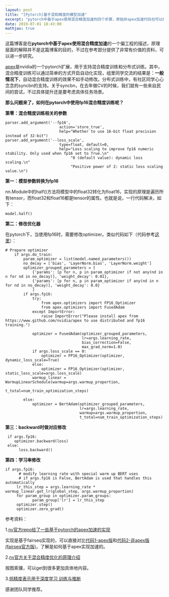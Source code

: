 ```yaml
---
layout: post
title: "[Pytorch]基于混和精度的模型加速"
excerpt: "pytorch中基于apex使用混合精度加速的四个步骤，原始非apex加速代码也可以做对应的修改，体验fp16可能带来的加速效果。"
date: 2019-07-01 18:43:00
mathjax: true
---
```


这篇博客是在**pytorch中基于apex使用混合精度加速**的一个偏工程的描述，原理层面的解释并不是这篇博客的目的，不过在参考部分提供了非常有价值的资料，可以进一步研究。

[apex](https://github.com/NVIDIA/apex)是nvidia的一个pytorch扩展，用于支持混合精度训练和分布式训练。其中，混合精度训练可以通过简单的方式开启自动化实现，组里同学交流的结果是：**一般情况下**，自动混合精度训练的效果不如手动修改。分布式训练中，有社区同学心心念念的syncbn的支持。关于syncbn，在去年做CV的时候，我们就有一些来自民间的尝试，不过具体提升还是要考虑具体任务场景。

**那么问题来了，如何在pytorch中使用fp16混合精度训练呢？**

**第零：混合精度训练相关的参数**

```
parser.add_argument('--fp16',
                        action='store_true',
                        help="Whether to use 16-bit float precision instead of 32-bit")
parser.add_argument('--loss_scale',
                        type=float, default=0,
                        help="Loss scaling to improve fp16 numeric stability. Only used when fp16 set to True.\n"
                             "0 (default value): dynamic loss scaling.\n"
                             "Positive power of 2: static loss scaling value.\n")
```

**第一：模型参数转换为fp16**

nn.Module中的half()方法将模型中的float32转化为float16，实现的原理是遍历所有tensor，而float32和float16都是tensor的属性。也就是说，一行代码解决，如下：

```
model.half()
```
**第二：修改优化器**

在pytorch下，当使用fp16时，需要修改optimizer。类似代码如下（代码参考[这里](https://github.com/huggingface/pytorch-pretrained-BERT/blob/dad3c7a485b7ffc6fd2766f349e6ee845ecc2eee/examples/run_classifier.py)）：

```
# Prepare optimizer
    if args.do_train:
        param_optimizer = list(model.named_parameters())
        no_decay = ['bias', 'LayerNorm.bias', 'LayerNorm.weight']
        optimizer_grouped_parameters = [
            {'params': [p for n, p in param_optimizer if not any(nd in n for nd in no_decay)], 'weight_decay': 0.01},
            {'params': [p for n, p in param_optimizer if any(nd in n for nd in no_decay)], 'weight_decay': 0.0}
            ]
        if args.fp16:
            try:
                from apex.optimizers import FP16_Optimizer
                from apex.optimizers import FusedAdam
            except ImportError:
                raise ImportError("Please install apex from https://www.github.com/nvidia/apex to use distributed and fp16 training.")

            optimizer = FusedAdam(optimizer_grouped_parameters,
                                  lr=args.learning_rate,
                                  bias_correction=False,
                                  max_grad_norm=1.0)
            if args.loss_scale == 0:
                optimizer = FP16_Optimizer(optimizer, dynamic_loss_scale=True)
            else:
                optimizer = FP16_Optimizer(optimizer, static_loss_scale=args.loss_scale)
            warmup_linear = WarmupLinearSchedule(warmup=args.warmup_proportion,
                                                 t_total=num_train_optimization_steps)

        else:
            optimizer = BertAdam(optimizer_grouped_parameters,
                                 lr=args.learning_rate,
                                 warmup=args.warmup_proportion,
                                 t_total=num_train_optimization_steps)		
```

**第三：backward时做对应修改**

```
 if args.fp16:
 	optimizer.backward(loss)
 else:
      loss.backward()
```

**第四：学习率修改**

```
if args.fp16:
      # modify learning rate with special warm up BERT uses
      # if args.fp16 is False, BertAdam is used that handles this automatically
     lr_this_step = args.learning_rate * warmup_linear.get_lr(global_step, args.warmup_proportion)
     for param_group in optimizer.param_groups:
            param_group['lr'] = lr_this_step
     optimizer.step()
     optimizer.zero_grad()
```

参考资料：

1.[nv官方repo给了一些基于pytorch的apex加速的实现](https://github.com/NVIDIA/DeepLearningExamples)

实现是基于fairseq实现的，可以直接对比[代码1-apex版](https://github.com/NVIDIA/DeepLearningExamples/blob/master/PyTorch/Translation/Transformer/fairseq/optim/adam.py)和[代码2-非apex版(fairseq官方版)](https://github.com/pytorch/fairseq/blob/master/fairseq/optim/adam.py)，了解是如何基于apex实现加速的。

2.[nv官方关于混合精度优化的原理介绍](https://docs.nvidia.com/deeplearning/sdk/mixed-precision-training/index.html)

按图索骥，可以get到很多更加具体地内容。

3.[低精度表示用于深度学习
训练与推断](http://market.itcgb.com/Contents/Intel/OR_AI_BJ/images/Brian_DeepLearning_LowNumericalPrecision.pdf)

感谢团队同学推荐。





